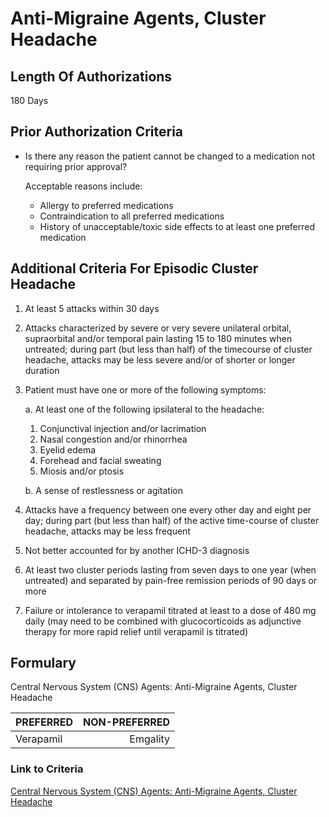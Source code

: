 # Anti-Migraine Agents, Cluster Headache

## Length Of Authorizations

180 Days

## Prior Authorization Criteria

- Is there any reason the patient cannot be changed to a medication not requiring prior approval?

  Acceptable reasons include:

  - Allergy to preferred medications
  - Contraindication to all preferred medications
  - History of unacceptable/toxic side effects to at least one preferred medication

## Additional Criteria For Episodic Cluster Headache

1. At least 5 attacks within 30 days
2. Attacks characterized by severe or very severe unilateral orbital, supraorbital and/or temporal pain lasting 15 to 180 minutes when untreated; during part (but less than half) of the timecourse of cluster headache, attacks may be less severe and/or of shorter or longer duration
3. Patient must have one or more of the following symptoms:

    a. At least one of the following ipsilateral to the headache:

      1. Conjunctival injection and/or lacrimation
      2. Nasal congestion and/or rhinorrhea
      3. Eyelid edema
      4. Forehead and facial sweating
      5. Miosis and/or ptosis

    b. A sense of restlessness or agitation

4. Attacks have a frequency between one every other day and eight per day; during part (but less than half) of the active time-course of cluster headache, attacks may be less frequent
5. Not better accounted for by another ICHD-3 diagnosis
6. At least two cluster periods lasting from seven days to one year (when untreated) and separated by pain-free remission periods of 90 days or more
7. Failure or intolerance to verapamil titrated at least to a dose of 480 mg daily (may need to be combined with glucocorticoids as adjunctive therapy for more rapid relief until verapamil is titrated)

## Formulary

Central Nervous System (CNS) Agents: Anti-Migraine Agents, Cluster Headache

| PREFERRED | NON-PREFERRED |
| :---| ---: |
| Verapamil | Emgality |

### Link to Criteria

[Central Nervous System (CNS) Agents: Anti-Migraine Agents, Cluster Headache](https://pharmacy.medicaid.ohio.gov/sites/default/files/20220415_UPDL_Criteria_FINAL_.pdf#page=23)
